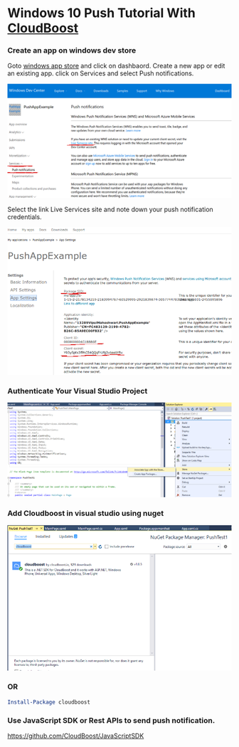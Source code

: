 # Windows 10 Push Tutorial With [CloudBoost](https://cloudboost.io)

### Create an app on windows dev store

Goto [windows app store](https://developer.microsoft.com/en-us/windows) and click on dashbaord. Create a new app or edit an existing app. click on Services and select Push notifications. 

![windows dev store](https://github.com/ranjeet692/PushExample/blob/master/wns.png)

Select the link Live Services site and note down your push notification credentials.

![push service](https://github.com/ranjeet692/PushExample/blob/master/credentials.png)

### Authenticate Your Visual Studio Project

![visual project](https://github.com/ranjeet692/PushExample/blob/master/Add_Store.PNG)

### Add Cloudboost in visual studio using nuget

![nuget](https://github.com/ranjeet692/PushExample/blob/master/nuget.PNG)

### OR

```powershell
Install-Package cloudboost
```

### Use JavaScript SDK or Rest APIs to send push notification.

https://github.com/CloudBoost/JavaScriptSDK







